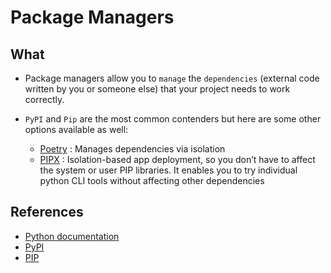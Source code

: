 # Package Managers

## What
- Package managers allow you to `manage` the `dependencies` (external code written by you or someone else) that your project needs to work correctly.

- `PyPI` and `Pip` are the most common contenders but here are some other options available as well:
    - [Poetry](https://python-poetry.org/) : Manages dependencies via isolation
    - [PIPX](https://github.com/pypa/pipx) : Isolation-based app deployment, so you don’t have to affect the system or user PIP libraries. It enables you to try individual python CLI tools without affecting other dependencies

## References
- [Python documentation](https://docs.python.org/3/installing/index.html)
- [PyPI](https://pypi.org/)
- [PIP](https://pip.pypa.io/en/stable/)